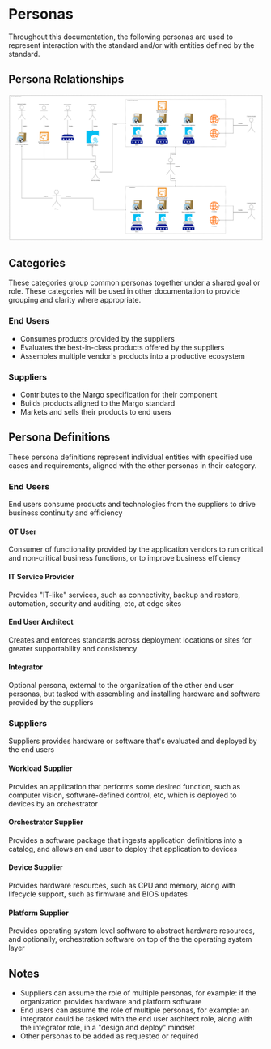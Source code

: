 # Personas

Throughout this documentation, the following personas are used to represent interaction with the standard and/or with entities defined by the standard.

## Persona Relationships
![Persona Relationships](./assets/persona-relationships.png)

## Categories

These categories group common personas together under a shared goal or role. These categories will be used in other documentation to provide grouping and clarity where appropriate.

### End Users
- Consumes products provided by the suppliers
- Evaluates the best-in-class products offered by the suppliers
- Assembles multiple vendor's products into a productive ecosystem

### Suppliers
- Contributes to the Margo specification for their component
- Builds products aligned to the Margo standard
- Markets and sells their products to end users

## Persona Definitions

These persona definitions represent individual entities with specified use cases and requirements, aligned with the other personas in their category.

### End Users

End users consume products and technologies from the suppliers to drive business continuity and efficiency

#### OT User

Consumer of functionality provided by the application vendors to run critical and non-critical business functions, or to improve business efficiency

#### IT Service Provider

Provides "IT-like" services, such as connectivity, backup and restore, automation, security and auditing, etc, at edge sites

#### End User Architect

Creates and enforces standards across deployment locations or sites for greater supportability and consistency

#### Integrator

Optional persona, external to the organization of the other end user personas, but tasked with assembling and installing hardware and software provided by the suppliers

### Suppliers

Suppliers provides hardware or software that's evaluated and deployed by the end users

#### Workload Supplier

Provides an application that performs some desired function, such as computer vision, software-defined control, etc, which is deployed to devices by an orchestrator

#### Orchestrator Supplier

Provides a software package that ingests application definitions into a catalog, and allows an end user to deploy that application to devices

#### Device Supplier

Provides hardware resources, such as CPU and memory, along with lifecycle support, such as firmware and BIOS updates

#### Platform Supplier

Provides operating system level software to abstract hardware resources, and optionally, orchestration software on top of the the operating system layer

## Notes

- Suppliers can assume the role of multiple personas, for example: if the organization provides hardware and platform software
- End users can assume the role of multiple personas, for example: an integrator could be tasked with the end user architect role, along with the integrator role, in a "design and deploy" mindset
- Other personas to be added as requested or required
